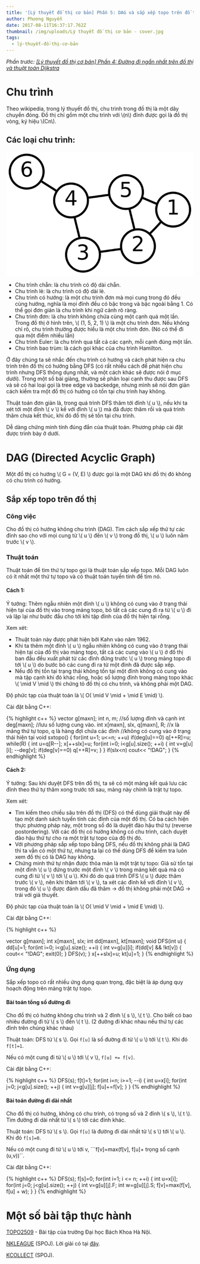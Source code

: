 ```yaml
---
title: '[Lý thuyết đồ thị cơ bản] Phần 5: DAG và sắp xếp topo trên đồ thị'
author: Phương Nguyễn
date: 2017-08-11T16:37:17.762Z
thumbnail: /img/uploads/Lý thuyết đồ thị cơ bản - cover.jpg
tags:
  - lý-thuyết-đồ-thị-cơ-bản
---
```

*Phần trước: [\[Lý thuyết đồ thị cơ bản\] Phần 4: Đường đi ngắn nhất trên đồ thị và thuật toán Dijkstra](http://cowboycoder.tech/article/ly-thuyet-do-thi-co-ban-phan-4-duong-di-ngan-nhat-tren-do-thi-va-thuat-toan-dijkstra)*

# Chu trình

Theo wikipedia, trong lý thuyết đồ thị, chu trình trong đồ thị là một dây chuyền đóng. Đồ thị chỉ gồm một chu trình với \\(n\\) đỉnh được gọi là đồ thị vòng, ký hiệu \\(Cn\\).

## Các loại chu trình:

![undefined](/img/uploads/ly-thuyet-do-thi-co-ban-5-1.svg)

* Chu trình chẵn: là chu trình có độ dài chẵn.
* Chu trình lẻ: là chu trình có độ dài lẻ.
* Chu trình có hướng: là một chu trình đơn mà mọi cung trong đó đều cùng hướng, nghĩa là mọi đỉnh đều có bậc trong và bậc ngoài bằng 1. Có thể gọi đơn giản là chu trình khi ngữ cảnh rõ ràng.
* Chu trình đơn: là chu trình không chứa cùng một cạnh quá một lần. Trong đồ thị ở hình trên, \\( (1, 5, 2, 1) \\) là một chu trình đơn. Nếu không chỉ rõ, chu trình thường được hiểu là một chu trình đơn. (Nó có thể đi qua một điểm nhiều lần)
* Chu trình Euler: là chu trình qua tất cả các cạnh, mỗi cạnh đúng một lần.
* Chu trình bao trùm: là cách gọi khác của chu trình Hamilton.

Ở đây chúng ta sẽ nhắc đến chu trình có hướng và cách phát hiện ra chu trình trên đồ thị có hướng bằng DFS (có rất nhiều cách để phát hiện chu trình nhưng DFS thông dụng nhất, và một cách khác sẽ được nói ở mục dưới). Trong một số bài giảng, thường sẽ phân loại cạnh thu được sau DFS và sẽ có hai loại gọi là tree edge và backedge, nhưng mình sẽ nói đơn giản cách kiểm tra một đồ thị có hướng có tồn tại chu trình hay không.

Thuật toán đơn giản là, trong quá trình DFS thăm tới đỉnh \\( u \\), nếu khi ta xét tới một đỉnh \\( v \\) kề với đỉnh \\( u \\) mà đã được thăm rồi và quá trình thăm chưa kết thúc, khi đó đồ thị sẽ tồn tại chu trình. 

Dễ dàng chứng minh tính đúng đắn của thuật toán. Phương pháp cài đặt được trình bày ở dưới.

# DAG \(Directed Acyclic Graph\)

Một đồ thị có hướng \\( G = (V, E) \\) được gọi là một DAG khi đồ thị đó không có chu trình có hướng.

## Sắp xếp topo trên đồ thị

### Công việc

Cho đồ thị có hướng không chu trình (DAG). Tìm cách sắp xếp thứ tự các đỉnh sao cho với mọi cung từ \\( u \\) đến \\( v \\) trong đồ thị, \\( u \\) luôn nằm trước \\( v \\).

### Thuật toán
Thuật toán để tìm thứ tự topo gọi là thuật toán sắp xếp topo. Mỗi DAG luôn có ít nhất một thứ tự topo và có thuật toán tuyến tính để tìm nó. 

#### Cách 1:

Ý tưởng: Thêm ngẫu nhiên một đỉnh \\( u \\) không có cung vào ở trạng thái hiện tại của đồ thị vào trong mảng topo, bỏ tất cả các cung đi ra từ \\( u \\) đi và lặp lại như bước đầu cho tới khi tập đỉnh của đồ thị hiện tại rỗng.
	
Xem xét:
* Thuật toán này được phát hiện bởi Kahn vào năm 1962.
* Khi ta thêm một đỉnh \\( u \\) ngẫu nhiên không có cung vào ở trạng thái hiện tại của đồ thị vào mảng topo, tất cả các cung vào \\( u \\) ở đồ thị ban đầu đều xuất phát từ các đỉnh đứng trước \\( u \\) trong mảng topo đi tới \\( u \\) do bước bỏ các cung đi ra từ một đỉnh đã được sắp xếp.
* Nếu đồ thị tồn tại trạng thái không tồn tại một đỉnh không có cung vào mà tập cạnh khi đó khác rỗng, hoặc số lượng đỉnh trong mảng topo khác \\( \mid V \mid \\) thì chứng tỏ đồ thị có chu trình, và không phải một DAG.

Độ phức tạp của thuật toán là \\( O( \mid V \mid + \mid E \mid) \\).
	
Cài đặt bằng C++:

{% highlight c++ %}
vector<int> g[maxn];
int n, m;                                   //số lượng đỉnh và cạnh
int deg[maxn];                              //lưu số lượng cung vào.
int x[maxn], slx, q[maxn], R;   //x là mảng thứ tự topo, q là hàng đợi chứa các đỉnh 
                                //không có cung vào ở trạng thái hiện tại
void sxtopo()
{
    for(int u=1; u<=n; ++u) if(deg[u]==0) q[++R]=u;
    while(R)
    {
        int u=q[R--];
        x[++slx]=u;
        for(int i=0; i<g[u].size(); ++i)
        {
            int v=g[u][i];
            --deg[v];
            if(deg[v]==0) q[++R]=v;
        }
    }
    if(slx<n) cout<< "!DAG";
}
{% endhighlight %}
	
#### Cách 2:

Ý tưởng: Sau khi duyệt DFS trên đồ thị, ta sẽ có một mảng kết quả lưu các đỉnh theo thứ tự thăm xong trước tới sau, mảng này chính là trật tự topo.

Xem xét: 
* Tìm kiếm theo chiều sâu trên đồ thị (DFS) có thể dùng giải thuật này để tạo một danh sách tuyến tính các đỉnh của một đồ thị. Có ba cách hiện thực phương pháp này, một trong số đó là duyệt đảo hậu thứ tự (reverse postordering). Với các đồ thị có hướng không có chu trình, cách duyệt đảo hậu thứ tự cho ra một trật tự topo của đồ thị đó.
* Với phương pháp sắp xếp topo bằng DFS, nếu đồ thị không phải là DAG thì ta vẫn có một thứ tự, nhưng ta lại có thế dùng DFS để kiểm tra luôn xem đồ thị có là DAG hay không.
* Chứng minh thứ tự nhận được thỏa mản là một trật tự topo: Giả sử tồn tại một đỉnh \\( u \\) đứng trước một đỉnh \\( v \\) trong mảng kết quả mà có cung đi từ \\( v \\) tới \\( u \\). Khi đó do quá trình DFS \\( u \\) được thăm trước \\( v \\), nên khi thăm tới \\( v \\), ta xét các đỉnh kề với đỉnh \\( v \\), trong đó \\( u \\) được đánh dấu đã thăm -> đồ thị không phải một DAG -> trái với giả thuyết.

Độ phức tạp của thuật toán là \\( O( \mid V \mid + \mid E \mid) \\).
	
Cài đặt bằng C++:

{% highlight c++ %}

vector<int> g[maxn];
int x[maxn], slx;
int dd[maxn], kt[maxn];
void DFS(int u)
{
    dd[u]=1;
    for(int i=0; i<g[u].size(); ++i)
    {
        int v=g[u][i];
        if(dd[v] && !kt[v]) 
        {
            cout<< "!DAG"; 
            exit(0);
        }
        DFS(v);
    }
    x[++slx]=u;
    kt[u]=1;
}
{% endhighlight %}

### Ứng dụng

Sắp xếp topo có rất nhiều ứng dụng quan trọng, đặc biệt là áp dụng quy hoạch động trên mảng trật tự topo.

#### Bài toán tổng số đường đi

Cho đồ thị có hướng không chu trình và 2 đỉnh \\( s \\), \\( t \\). Cho biết có bao nhiêu đường đi từ \\( s \\) đến \\( t \\). (2 đường đi khác nhau nếu thứ tự các đỉnh trên chúng khác nhau)

Thuật toán: DFS từ \\( s \\). Gọi ```f[u]``` là số đường đi từ \\( u \\) tới \\( t \\). Khi đó ```f[t]=1```.

Nếu có một cung đi từ \\( u \\) tới \\( v \\), ```f[u] += f[v]```.

Cài đặt bằng C++:

{% highlight c++ %}
DFS(s);
f[t]=1;
for(int i=n; i>=1; --i) 
{
    int u=x[i];
    for(int j=0; j<g[u].size(); ++j)
    {
        int v=g[u][j];
        f[u]+=f[v];
    }
}
{% endhighlight %}

#### Bài toán đường đi dài nhất

Cho đồ thị có hướng, không có chu trình, có trọng số và 2 đỉnh \\( s \\), \\( t \\). Tìm đường đi dài nhất từ \\( s \\) tới các đỉnh khác.

Thuật toán: DFS từ \\( s \\). Gọi ```f[u]``` là đường đi dài nhất từ \\( s \\) tới \\( u \\). Khi đó ```f[s]=0```.

Nếu có một cung đi từ \\( u \\) tới v, ```f[v]=max(f[v], f[u]+ trọng số cạnh (u,v))``.
	
Cài đặt bằng C++:

{% highlight c++ %}
DFS(s);
f[s]=0;
for(int i=1; i <= n; ++i) 
{
    int u=x[i];
    for(int j=0; j<g[u].size(); ++j)
    {
        int v=g[u][j].F;
	int w=g[u][j].S;
        f[v]=max(f[v], f[u] + w);
    }
}
{% endhighlight %}

# Một số bài tập thực hành

[TOPO2509](http://www.spoj.com/KSTN/problems/TOPO2509/) - Bài tập của trường Đại học Bách Khoa Hà Nội.

[NKLEAGUE](http://vn.spoj.com/problems/NKLEAGUE/) (SPOJ). Lời giải có tại [đây](http://cowboycoder.tech/spoj/spoj-nkleague-giai-bong-da).

[KCOLLECT](http://vn.spoj.com/problems/KCOLLECT/) (SPOJ).

